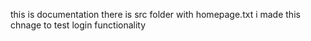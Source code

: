 this is documentation
there is src folder with homepage.txt
 i made this chnage to test login functionality
